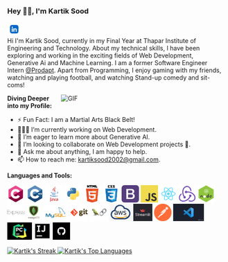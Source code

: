 <!--
### Hi there 👋
**specter25/specter25** is a ✨ _special_ ✨ repository because its `README.md` (this file) appears on your GitHub profile.

Here are some ideas to get you started:

- 🔭 I’m currently working on ...
- 🌱 I’m currently learning ...
- 👯 I’m looking to collaborate on ...
- 🤔 I’m looking for help with ...
- 💬 Ask me about ...
- 📫 How to reach me: ...
- 😄 Pronouns: ...
- ⚡ Fun fact: ...
-->

### Hey 👋🏽, I'm Kartik Sood 
<a href="https://www.linkedin.com/in/kartiksood10/"> <img style="color:white; background-color:white" align="left" alt="Kartik's LinkedIn" width="32px" src="./Logo/linkedin.webp" />
</a>
<br />
<br />
Hi I'm Kartik Sood, currently in my Final Year at Thapar Institute of Engineering and Technology. About my technical skills, I have been exploring and working in the exciting fields of Web Development, Generative Ai and Machine Learning. I am a former Software Engineer Intern [@Prodapt](https://www.linkedin.com/company/prodapt/). Apart from Programming, I enjoy gaming with my friends, watching and playing football, and watching Stand-up comedy and sit-coms!

<img width="380" align="right" alt="GIF" src="https://camo.githubusercontent.com/c1dcb74cc1c1835b1d716f5051499a2814c683c806b15f04b0eba492863703e9/68747470733a2f2f63646e2e6472696262626c652e636f6d2f75736572732f3733303730332f73637265656e73686f74732f363538313234332f6176656e746f2e676966" />

  
**Diving Deeper into my Profile:**

- ⚡️ Fun Fact: I am a Martial Arts Black Belt!
- 👨🏽‍💻 I’m currently working on Web Development.
- 🌱 I’m eager to learn more about Generative AI.
- 👯 I’m looking to collaborate on Web Development projects 🤝.
- 💬 Ask me about anything, I am happy to help.
- 📫 How to reach me: kartiksood2002@gmail.com.

**Languages and Tools:**

<code><img height="40" src="./Logo/c.png"></code>
<code><img height="40" src="https://raw.githubusercontent.com/github/explore/80688e429a7d4ef2fca1e82350fe8e3517d3494d/topics/cpp/cpp.png"></code>
<code><img height="40" src="./Logo/java.png"></code>
<code><img height="40" src="https://raw.githubusercontent.com/github/explore/80688e429a7d4ef2fca1e82350fe8e3517d3494d/topics/python/python.png"></code>
<code><img height="40" src="https://raw.githubusercontent.com/github/explore/80688e429a7d4ef2fca1e82350fe8e3517d3494d/topics/html/html.png"></code>
<code><img height="40" src="https://raw.githubusercontent.com/github/explore/80688e429a7d4ef2fca1e82350fe8e3517d3494d/topics/css/css.png"></code>
<code><img height="40" src="https://raw.githubusercontent.com/github/explore/80688e429a7d4ef2fca1e82350fe8e3517d3494d/topics/bootstrap/bootstrap.png"></code>
<code><img height="40" src="https://raw.githubusercontent.com/github/explore/80688e429a7d4ef2fca1e82350fe8e3517d3494d/topics/javascript/javascript.png"></code>
<code><img height="40" src="https://raw.githubusercontent.com/github/explore/80688e429a7d4ef2fca1e82350fe8e3517d3494d/topics/react/react.png"></code>
<code><img height="40" src="https://raw.githubusercontent.com/github/explore/80688e429a7d4ef2fca1e82350fe8e3517d3494d/topics/redux/redux.png"></code>
<code><img height="40" src="./Logo/nodejs.webp"></code>
<code><img height="40" src="https://raw.githubusercontent.com/github/explore/80688e429a7d4ef2fca1e82350fe8e3517d3494d/topics/express/express.png"></code>
<code><img height="40" src="./Logo/mongo.png"></code>
<code><img height="40" src="./Logo/MySQL.png"></code>
<code><img height="40" src="https://raw.githubusercontent.com/github/explore/80688e429a7d4ef2fca1e82350fe8e3517d3494d/topics/git/git.png"></code>
<code><img height="40" src="./Logo/langchain.png"></code>
<code><img height="40" src="./Logo/aws.png"></code>
<code><img height="40" src="./Logo/streamlit.png"></code>
<code><img height="40" src="./Logo/postman.jpg"></code>
<code><img height="40" src="./Logo/vscode.jpg"></code>
<code><img height="40" src="./Logo/pycharm.webp"></code>
<code><img height="40" src="./Logo/intellij.png"></code>
<code><img height="40" src="./Logo/github.png"></code>
<!--
<code><img height="40" src="./Logo/jupyter.png"></code>
-->


<a  href="https://github.com/Kartiksood10"> 
  <!--
  <img alt="Kartik's Stats" width="50%" src="https://github-readme-stats.vercel.app/api?username=Kartiksood10&theme=dark&show_icons=true&hide_border=false&count_private=true" href="https://github.com/Kartiksood10" />
  -->
  <img alt="Kartik's Streak" width="50%" src="https://github-readme-streak-stats.herokuapp.com/?user=Kartiksood10&theme=dark&hide_border=false" href="https://github.com/Kartiksood10" />
  <img alt="Kartik's Top Languages" width="42%" src="https://github-readme-stats.vercel.app/api/top-langs/?username=Kartiksood10&theme=dark&show_icons=true&hide_border=false&layout=compact" href="https://github.com/Kartiksood10" />
</a>
